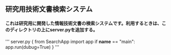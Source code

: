 ## 研究用技術文書検索システム

#### これは研究用に開発した情報技術文書の検索システムです。利用するときは、このディレクトリの上にserver.pyを追加する。

'''
server.py {
    from SearchApp import app
    if __name__ == "main":
        app.run(dubug=True)
}
'''
